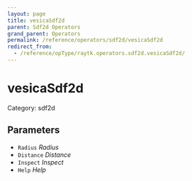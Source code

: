 ```yaml
---
layout: page
title: vesicaSdf2d
parent: Sdf2d Operators
grand_parent: Operators
permalink: /reference/operators/sdf2d/vesicaSdf2d
redirect_from:
  - /reference/opType/raytk.operators.sdf2d.vesicaSdf2d/
---
```


# vesicaSdf2d

Category: sdf2d



## Parameters

* `Radius` *Radius*
* `Distance` *Distance*
* `Inspect` *Inspect*
* `Help` *Help*